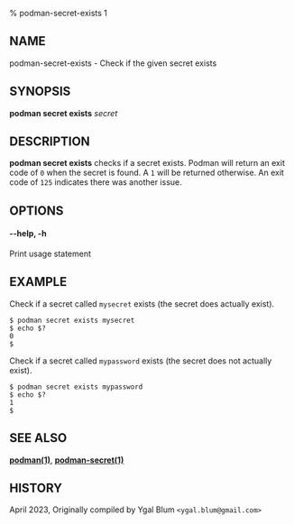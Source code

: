 % podman-secret-exists 1

## NAME

podman\-secret\-exists - Check if the given secret exists

## SYNOPSIS

**podman secret exists** _secret_

## DESCRIPTION

**podman secret exists** checks if a secret exists. Podman will return an exit code
of `0` when the secret is found. A `1` will be returned otherwise. An exit code of
`125` indicates there was another issue.

## OPTIONS

#### **--help**, **-h**

Print usage statement

## EXAMPLE

Check if a secret called `mysecret` exists (the secret does actually exist).

```
$ podman secret exists mysecret
$ echo $?
0
$
```

Check if a secret called `mypassword` exists (the secret does not actually exist).

```
$ podman secret exists mypassword
$ echo $?
1
$
```

## SEE ALSO

**[podman(1)](podman.md)**, **[podman-secret(1)](podman-secret.md)**

## HISTORY

April 2023, Originally compiled by Ygal Blum `<ygal.blum@gmail.com>`
